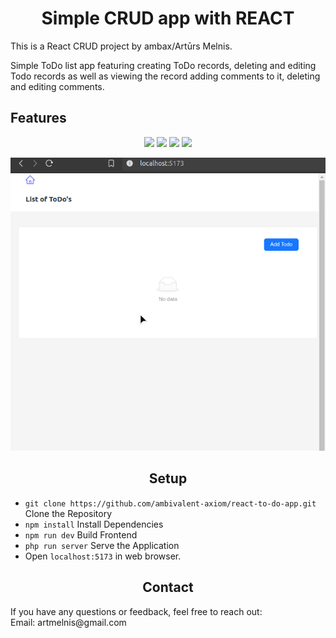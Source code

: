 <h1 align="center">Simple CRUD app with REACT</h1>

<p align="center">

This is a React CRUD project by ambax/Artūrs Melnis.

Simple ToDo list app featuring creating ToDo records, deleting and editing Todo records as well as viewing the record adding comments to it, deleting and editing comments.
</p>

<h2>Features</h2>
<p align="center">
    <img src="https://img.icons8.com/?size=60&id=uJM6fQYqDaZK&format=png&color=000000">
    <img src="https://img.icons8.com/?size=60&id=wPohyHO_qO1a&format=png&color=000000">
    <img src="https://gw.alipayobjects.com/zos/rmsportal/KDpgvguMpGfqaHPjicRK.svg" width="60">
    <img src="https://tanstack.com/_build/assets/logo-color-600w-Bx4vtR8J.png" width="60">
</p>
<p align="center">
    <img src="to-do-app.gif"/>
</p>
<h2 align="center">Setup</h2>

- ```git clone https://github.com/ambivalent-axiom/react-to-do-app.git``` Clone the Repository
- ```npm install``` Install Dependencies
- ```npm run dev``` Build Frontend
- ```php run server``` Serve the Application
- Open ```localhost:5173``` in web browser.

<h2 align="center">Contact</h2>
If you have any questions or feedback, feel free to reach out:<br>
Email: artmelnis@gmail.com
